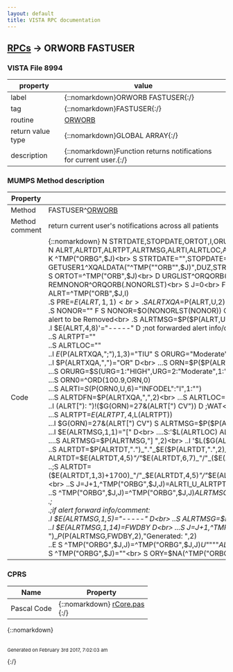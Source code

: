 ```yaml
---
layout: default
title: VISTA RPC documentation
---
```




## [RPCs](TableOfContent.md) &#8594; ORWORB FASTUSER 



### VISTA File 8994 


 property | value 
--- | --- 
 label | {::nomarkdown}ORWORB FASTUSER{:/}
 tag | {::nomarkdown}FASTUSER{:/}
 routine | [ORWORB](http://code.osehra.org/dox/Routine_ORWORB_source.html)
 return value type | {::nomarkdown}GLOBAL ARRAY{:/}
 description | {::nomarkdown}Function returns notifications for current user.{:/}


### MUMPS Method description

 Property | Value 
 --- | --- 
 Method | FASTUSER^[ORWORB](http://code.osehra.org/dox/Routine_ORWORB_source.html)
 Method comment | return current user's notifications across all patients
 Code | {::nomarkdown}  N STRTDATE,STOPDATE,ORTOT,I,ORURG,URG,ORN,SORT,ORN0,URGLIST,REMLIST,REM,NONORLST,NONOR<br> N ALRT,ALRTDT,ALRTPT,ALRTMSG,ALRTI,ALRTLOC,ALRTXQA,J,FWDBY,PRE,ALRTDFN<br> K ^TMP("ORBG",$J)<br> S STRTDATE="",STOPDATE="",FWDBY="Forwarded by: "<br> D GETUSER1^XQALDATA("^TMP(""ORB"",$J)",DUZ,STRTDATE,STOPDATE)<br> S ORTOT=^TMP("ORB",$J)<br> D URGLIST^ORQORB(.URGLIST)<br> D REMLIST^ORQORB(.REMLIST)<br> D REMNONOR^ORQORB(.NONORLST)<br> S J=0<br> F I=1:1:ORTOT D<br> .S REM=""<br> .S ALRTDFN=""<br> .S ALRT=^TMP("ORB",$J,I)<br> .S PRE=$E(ALRT,1,1)<br> .S ALRTXQA=$P(ALRT,U,2)  ;XQAID<br> .S NONOR="" F  S NONOR=$O(NONORLST(NONOR)) Q:NONOR=""  D<br> ..I ALRTXQA[NONOR S REM=1  ;allow this type of alert to be Removed<br> .S ALRTMSG=$P($P(ALRT,U),PRE_"  ",2)<br> .I $E(ALRT,4,8)'="-----" D  ;not forwarded alert info/comment<br> ..S ORURG="n/a"<br> ..S ALRTI=$P(ALRT,"  ")<br> ..S ALRTPT=""<br> ..S ALRTLOC=""<br> ..I $E($P(ALRTXQA,";"),1,3)="TIU" S ORURG="Moderate"<br> ..I $P(ALRTXQA,",")="OR" D<br> ...S ORN=$P($P(ALRTXQA,";"),",",3)<br> ...S URG=$G(URGLIST(ORN))<br> ...S ORURG=$S(URG=1:"HIGH",URG=2:"Moderate",1:"low")<br> ...S REM=$G(REMLIST(ORN))<br> ...S ORN0=^ORD(100.9,ORN,0)<br> ...S ALRTI=$S($P(ORN0,U,6)="INFODEL":"I",1:"")<br> ...S ALRTDFN=$P(ALRTXQA,",",2)<br> ...S ALRTLOC=$G(^DPT(+$G(ALRTDFN),.1))<br> ..S ALRTI=$S(ALRTI="I":"I",1:"")<br> ..I (ALRT["): ")!($G(ORN)=27&(ALRT[") CV")) D  ;WAT<br> ...S ALRTPT=$P(ALRT,": ")<br> ...S ALRTPT=$E(ALRTPT,4,$L(ALRTPT))<br> ...I $G(ORN)=27&(ALRT[") CV") S ALRTMSG=$P($P(ALRT,U),": ",2) ;WAT<br> ...E  S ALRTMSG=$P($P(ALRT,U),"): ",2) ;WAT<br> ...I $E(ALRTMSG,1,1)="[" D<br> ....S:'$L(ALRTLOC) ALRTLOC=$P($P(ALRTMSG,"]"),"[",2)<br> ....S ALRTMSG=$P(ALRTMSG,"] ",2)<br> ..I '$L($G(ALRTPT)) S ALRTPT="no patient"<br> ..S ALRTDT=$P(ALRTXQA,";",3)<br> ..S ALRTDT=$P(ALRTDT,".")_"."_$E($P(ALRTDT,".",2)_"0000",1,4)<br> ..S ALRTDT=$E(ALRTDT,4,5)_"/"_$E(ALRTDT,6,7)_"/"_($E(ALRTDT,1,3)+1700)_"@"_$E($P(ALRTDT,".",2),1,2)_":"_$E($P(ALRTDT,".",2),3,4)<br> ..;S ALRTDT=($E(ALRTDT,1,3)+1700)_"/"_$E(ALRTDT,4,5)_"/"_$E(ALRTDT,6,7)_"@"_$E($P(ALRTDT,".",2),1,2)_":"_$E($P(ALRTDT,".",2),3,4)<br> ..S J=J+1,^TMP("ORBG",$J,J)=ALRTI_U_ALRTPT_U_ALRTLOC_U_ORURG_U_ALRTDT_U<br> ..S ^TMP("ORBG",$J,J)=^TMP("ORBG",$J,J)_ALRTMSG_U_U_ALRTXQA_U_$G(REM)_U<br> .;<br> .;if alert forward info/comment:<br> .I $E(ALRTMSG,1,5)="-----" D<br> ..S ALRTMSG=$P(ALRTMSG,"-----",2)<br> ..I $E(ALRTMSG,1,14)=FWDBY D<br> ...S J=J+1,^TMP("ORBG",$J,J)=FWDBY_U_$P($P(ALRTMSG,FWDBY,2),"Generated: ")_$P($P(ALRTMSG,FWDBY,2),"Generated: ",2)<br> ..E  S ^TMP("ORBG",$J,J)=^TMP("ORBG",$J,J)_U_""""_ALRTMSG_""""<br> S ^TMP("ORBG",$J)=""<br> S ORY=$NA(^TMP("ORBG",$J)){:/}


### CPRS

 Name | Property 
 --- | --- 
 Pascal Code | {::nomarkdown} <a href="https://github.com/OSEHRA/VistA/blob/master/Packages/Order%20Entry%20Results%20Reporting/CPRS/CPRS-Chart/rCore.pas">rCore.pas</a><br/>{:/}

{::nomarkdown} <br/><br/><p style="font-size: 11px">Generated on February 3rd 2017, 7:02:03 am</p>{:/}